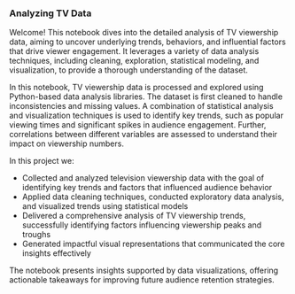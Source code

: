 ### Analyzing TV Data

Welcome! This notebook dives into the detailed analysis of TV viewership data, aiming to uncover underlying trends, behaviors, and influential factors that drive viewer engagement. It leverages a variety of data analysis techniques, including cleaning, exploration, statistical modeling, and visualization, to provide a thorough understanding of the dataset.

In this notebook, TV viewership data is processed and explored using Python-based data analysis libraries. The dataset is first cleaned to handle inconsistencies and missing values. A combination of statistical analysis and visualization techniques is used to identify key trends, such as popular viewing times and significant spikes in audience engagement. Further, correlations between different variables are assessed to understand their impact on viewership numbers.

In this project we:
- Collected and analyzed television viewership data with the goal of identifying key trends and factors that influenced audience behavior
- Applied data cleaning techniques, conducted exploratory data analysis, and visualized trends using statistical models
- Delivered a comprehensive analysis of TV viewership trends, successfully identifying factors influencing viewership peaks and troughs
- Generated impactful visual representations that communicated the core insights effectively

The notebook presents insights supported by data visualizations, offering actionable takeaways for improving future audience retention strategies.
